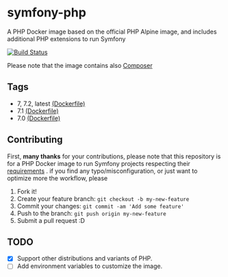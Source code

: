 # symfony-php
A PHP Docker image based on the official PHP Alpine image, and includes additional PHP extensions to run Symfony

[![Build Status](https://travis-ci.org/kariae/symfony-php.svg?branch=master)](https://travis-ci.org/kariae/symfony-php)

Please note that the image contains also [Composer](https://getcomposer.org/)

## Tags
* 7, 7.2, latest [(Dockerfile)](https://github.com/kariae/symfony-php/blob/master/7.2/Dockerfile)
* 7.1 [(Dockerfile)](https://github.com/kariae/symfony-php/blob/master/7.1/Dockerfile)
* 7.0 [(Dockerfile)](https://github.com/kariae/symfony-php/blob/master/7.0/Dockerfile)

## Contributing
First, **many thanks** for your contributions, please note that this repository is for a PHP Docker image to run Symfony projects respecting their [requirements](http://symfony.com/doc/current/reference/requirements.html) . if you find any typo/misconfiguration, or just want to optimize more the workflow, please

1. Fork it!
2. Create your feature branch: `git checkout -b my-new-feature`
3. Commit your changes: `git commit -am 'Add some feature'`
4. Push to the branch: `git push origin my-new-feature`
5. Submit a pull request :D

## TODO
- [x] Support other distributions and variants of PHP.
- [ ] Add environment variables to customize the image.
